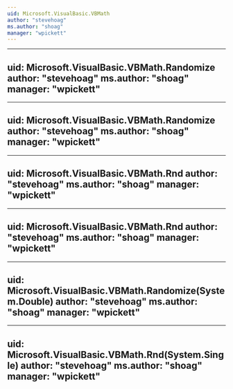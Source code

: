 ```yaml
---
uid: Microsoft.VisualBasic.VBMath
author: "stevehoag"
ms.author: "shoag"
manager: "wpickett"
---
```


---
uid: Microsoft.VisualBasic.VBMath.Randomize
author: "stevehoag"
ms.author: "shoag"
manager: "wpickett"
---

---
uid: Microsoft.VisualBasic.VBMath.Randomize
author: "stevehoag"
ms.author: "shoag"
manager: "wpickett"
---

---
uid: Microsoft.VisualBasic.VBMath.Rnd
author: "stevehoag"
ms.author: "shoag"
manager: "wpickett"
---

---
uid: Microsoft.VisualBasic.VBMath.Rnd
author: "stevehoag"
ms.author: "shoag"
manager: "wpickett"
---

---
uid: Microsoft.VisualBasic.VBMath.Randomize(System.Double)
author: "stevehoag"
ms.author: "shoag"
manager: "wpickett"
---

---
uid: Microsoft.VisualBasic.VBMath.Rnd(System.Single)
author: "stevehoag"
ms.author: "shoag"
manager: "wpickett"
---
